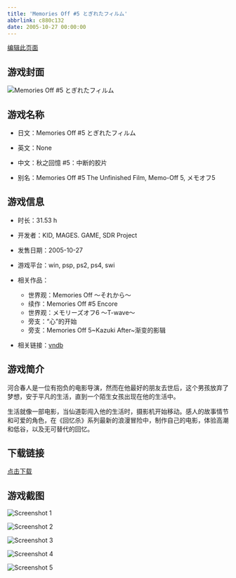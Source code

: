 ```yaml
---
title: 'Memories Off #5 とぎれたフィルム'
abbrlink: c880c132
date: 2005-10-27 00:00:00
---
```

[编辑此页面](https://github.com/ACG-3/ADV3-source/blob/main/source/_posts/Memories%20Off%20%235%20%E3%81%A8%E3%81%8E%E3%82%8C%E3%81%9F%E3%83%95%E3%82%A3%E3%83%AB%E3%83%A0.md)

## 游戏封面

![Memories Off #5 とぎれたフィルム](https://pan.timero.xyz/d/onedrive/img_lib_001/Memories%20Off%20#5%20%E3%81%A8%E3%81%8E%E3%82%8C%E3%81%9F%E3%83%95%E3%82%A3%E3%83%AB%E3%83%A0_cover.avif)


## 游戏名称

- 日文：Memories Off #5 とぎれたフィルム
- 英文：None
- 中文：秋之回憶 #5：中断的胶片

- 别名：Memories Off #5 The Unfinished Film, Memo-Off 5, メモオフ5


## 游戏信息

- 时长：31.53 h
- 开发者：KID, MAGES. GAME, SDR Project
- 发售日期：2005-10-27
- 游戏平台：win, psp, ps2, ps4, swi
- 相关作品：
   - 世界观：Memories Off ～それから～
   - 续作：Memories Off #5 Encore
   - 世界观：メモリーズオフ6 ～T-wave～
   - 旁支：“心”的开始
   - 旁支：Memories Off 5~Kazuki After~渐变的影辑

- 相关链接：[vndb](https://vndb.org/v1325)


## 游戏简介

河合春人是一位有抱负的电影导演，然而在他最好的朋友去世后，这个男孩放弃了梦想，安于平凡的生活，直到一个陌生女孩出现在他的生活中。

生活就像一部电影，当仙道彰闯入他的生活时，摄影机开始移动。感人的故事情节和可爱的角色，在《回忆杀》系列最新的浪漫冒险中，制作自己的电影，体验高潮和低谷，以及无可替代的回忆。




## 下载链接

[点击下载](https://pan.timero.xyz/onedrive/adv_lib_001/Memories%20Off%20%235%20%E3%81%A8%E3%81%8E%E3%82%8C%E3%81%9F%E3%83%95%E3%82%A3%E3%83%AB%E3%83%A0)


## 游戏截图


![Screenshot 1](https://pan.timero.xyz/d/onedrive/img_lib_001/Memories%20Off%20#5%20%E3%81%A8%E3%81%8E%E3%82%8C%E3%81%9F%E3%83%95%E3%82%A3%E3%83%AB%E3%83%A0_Screenshot_1.avif)

![Screenshot 2](https://pan.timero.xyz/d/onedrive/img_lib_001/Memories%20Off%20#5%20%E3%81%A8%E3%81%8E%E3%82%8C%E3%81%9F%E3%83%95%E3%82%A3%E3%83%AB%E3%83%A0_Screenshot_2.avif)

![Screenshot 3](https://pan.timero.xyz/d/onedrive/img_lib_001/Memories%20Off%20#5%20%E3%81%A8%E3%81%8E%E3%82%8C%E3%81%9F%E3%83%95%E3%82%A3%E3%83%AB%E3%83%A0_Screenshot_3.avif)

![Screenshot 4](https://pan.timero.xyz/d/onedrive/img_lib_001/Memories%20Off%20#5%20%E3%81%A8%E3%81%8E%E3%82%8C%E3%81%9F%E3%83%95%E3%82%A3%E3%83%AB%E3%83%A0_Screenshot_4.avif)

![Screenshot 5](https://pan.timero.xyz/d/onedrive/img_lib_001/Memories%20Off%20#5%20%E3%81%A8%E3%81%8E%E3%82%8C%E3%81%9F%E3%83%95%E3%82%A3%E3%83%AB%E3%83%A0_Screenshot_5.avif)

